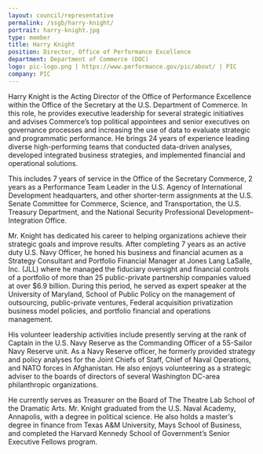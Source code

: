 ```yaml
---
layout: council/representative
permalink: /ssgb/harry-knight/
portrait: harry-knight.jpg
type: member
title: Harry Knight
position: Director, Office of Performance Excellence
department: Department of Commerce (DOC)
logo: pic-logo.png | https://www.performance.gov/pic/about/ | PIC
company: PIC
---
```


Harry Knight is the Acting Director of the Office of Performance Excellence within the Office of the Secretary at the U.S. Department of Commerce. In this role, he provides executive leadership for several strategic initiatives and advises Commerce’s top political appointees and senior executives on governance processes and increasing the use of data to evaluate strategic and programmatic performance. He brings 24 years of experience leading diverse high-performing teams that conducted data-driven analyses, developed integrated business strategies, and implemented financial and operational solutions.
 
This includes 7 years of service in the Office of the Secretary Commerce, 2 years as a Performance Team Leader in the U.S. Agency of International Development headquarters, and other shorter-term assignments at the U.S. Senate Committee for Commerce, Science, and Transportation, the U.S. Treasury Department, and the National Security Professional Development–Integration Office.

Mr. Knight has dedicated his career to helping organizations achieve their strategic goals and
improve results. After completing 7 years as an active duty U.S. Navy Officer, he honed his
business and financial acumen as a Strategy Consultant and Portfolio Financial Manager at Jones Lang LaSalle, Inc. (JLL) where he managed the fiduciary oversight and financial controls of a portfolio of more than 25 public-private partnership companies valued at over $6.9 billion. During this period, he served as expert speaker at the University of Maryland, School of Public
Policy on the management of outsourcing, public-private ventures, Federal acquisition
privatization business model policies, and portfolio financial and operations management.

His volunteer leadership activities include presently serving at the rank of Captain in the U.S.
Navy Reserve as the Commanding Officer of a 55-Sailor Navy Reserve unit. As a Navy Reserve
officer, he formerly provided strategy and policy analyses for the Joint Chiefs of Staff, Chief of
Naval Operations, and NATO forces in Afghanistan. He also enjoys volunteering as a strategic
adviser to the boards of directors of several Washington DC-area philanthropic organizations. 

He currently serves as Treasurer on the Board of The Theatre Lab School of the Dramatic Arts.
Mr. Knight graduated from the U.S. Naval Academy, Annapolis, with a degree in political
science. He also holds a master’s degree in finance from Texas A&M University, Mays School
of Business, and completed the Harvard Kennedy School of Government’s Senior Executive
Fellows program.
